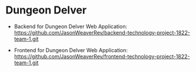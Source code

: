# Dungeon Delver

 - Backend for Dungeon Delver Web Application: https://github.com/JasonWeaverRev/backend-technology-project-1822-team-1.git 
 
 - Frontend for Dungeon Delver Web Application: https://github.com/JasonWeaverRev/frontend-technology-project-1822-team-1.git

